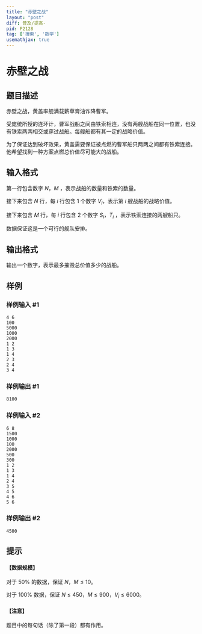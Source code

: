 ```yaml
---
title: "赤壁之战"
layout: "post"
diff: 普及/提高-
pid: P2128
tag: ['搜索', '数学']
usemathjax: true
---
```


# 赤壁之战
## 题目描述

赤壁之战，黄盖率舰满载薪草膏油诈降曹军。

受庞统所授的连环计，曹军战船之间由铁索相连，没有两艘战船在同一位置，也没有铁索两两相交或穿过战船。每艘船都有其一定的战略价值。

为了保证达到破坏效果，黄盖需要保证被点燃的曹军船只两两之间都有铁索连接。他希望找到一种方案点燃总价值尽可能大的战船。

## 输入格式

第一行包含数字 $N$，$M$ ，表示战船的数量和铁索的数量。

接下来包含 $N$ 行，每 $i$ 行包含 $1$ 个数字 $V_i$，表示第 $i$ 艘战船的战略价值。

接下来包含 $M$ 行，每 $i$ 行包含 $2$ 个数字 $S_i$，$T_i$ ，表示铁索连接的两艘船只。

数据保证这是一个可行的舰队安排。

## 输出格式

输出一个数字，表示最多摧毁总价值多少的战船。

## 样例

### 样例输入 #1
```
4 6
100
5000
1000
2000
1 2
1 3
1 4
2 3
2 4
3 4
```
### 样例输出 #1
```
8100
```
### 样例输入 #2
```
6 8
1500
1000
100
2000
500
300
1 2
1 3
1 4
2 4
3 5
4 5
4 6
5 6
```
### 样例输出 #2
```
4500
```
## 提示

#### 【数据规模】

对于 $50\%$ 的数据，保证 $N$，$M \le 10$。

对于 $100\%$ 数据，保证 $N \le 450$，$M \le 900$，$V_i \le 6000$。

#### 【注意】

题目中的每句话（除了第一段）都有作用。
